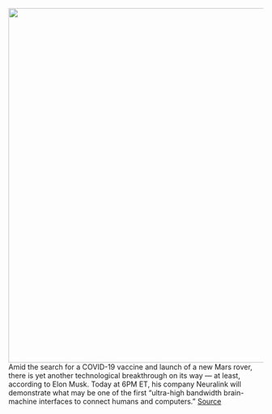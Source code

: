 <img src='https://cdn.vox-cdn.com/thumbor/mL5CbqM-No4IPl9wZAmsC5_X1sU=/0x0:2000x1810/1200x800/filters:focal(840x745:1160x1065)/cdn.vox-cdn.com/uploads/chorus_image/image/67311036/neuralink_1.0.jpg' width='700px' /><br/>
Amid the search for a COVID-19 vaccine and launch of a new Mars rover, there is yet another technological breakthrough on its way — at least, according to Elon Musk. Today at 6PM ET, his company Neuralink will demonstrate what may be one of the first “ultra-high bandwidth brain-machine interfaces to connect humans and computers.”
<a href='https://www.theverge.com/2020/8/28/21405911/elon-musk-neuralink-demo-live-stream-watch-start-time'> Source <a/>